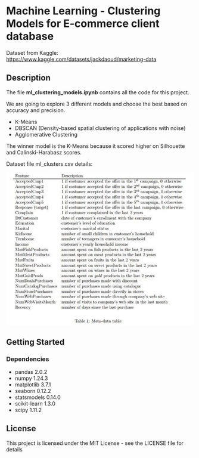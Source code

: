# Machine Learning - Clustering Models for E-commerce client database

Dataset from Kaggle:
https://www.kaggle.com/datasets/jackdaoud/marketing-data

## Description

The file **ml_clustering_models.ipynb** contains all the code for this project.

We are going to explore 3 different models and choose the best based on accuracy and precision.
- K-Means
- DBSCAN (Density-based spatial clustering of applications with noise)
- Agglomerative Clustering

The winner model is the K-Means because it scored higher on Silhouette and Calinski-Harabasz scores.

Dataset file ml_clusters.csv details:

![Drawing](ml_clusters_dictionary.png)

## Getting Started

### Dependencies

* pandas        2.0.2
* numpy         1.24.3 
* matplotlib    3.7.1
* seaborn       0.12.2 
* statsmodels   0.14.0 
* scikit-learn  1.3.0
* scipy         1.11.2 
  

## License

This project is licensed under the MIT License - see the LICENSE file for details
